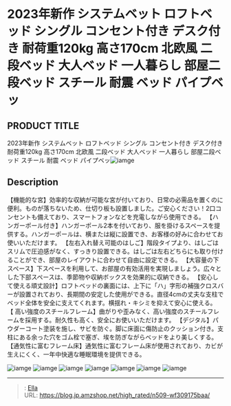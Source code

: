 # 2023年新作 システムベット ロフトベッド  シングル コンセント付き デスク付き  耐荷重120kg 高さ170cm 北欧風  二段ベッド 大人ベッド 一人暮らし 部屋二段ベッド スチール 耐震 ベッド  パイプベッ


## PRODUCT TITLE 

2023年新作 システムベット ロフトベッド  シングル コンセント付き デスク付き  耐荷重120kg 高さ170cm 北欧風  二段ベッド 大人ベッド 一人暮らし 部屋二段ベッド スチール 耐震 ベッド  パイプベッ![iamge](https://b2bfiles1.gigab2b.cn/image/wkseller/305/20230830_676d95e857e9d1ccc3975ba0d3f5355b.jpg)

## Description

【機能的な宮】効率的な収納が可能な宮が付いており、日常の必需品を置くのに便利。ものが落ちないため、仕切り板も設置しました。ご安心ください！2口コンセントも備えており、スマートフォンなどを充電しながら使用できる。
【ハンガーポール付き】ハンガーポール2本を付いており、服を掛けるスペースを提供する。ハンガーポールは、横または縦に設置でき、お客様の好みに合わせてお使いいただけます。
【左右入れ替え可能のはしご】階段タイプより、はしごはスリムで圧迫感がなく、すっきり設置できる。はしごは左右どちらにも取り付けることができ、部屋のレイアウトに合わせて自由に設定できる。
【大容量の下スペース】下スペースを利用して、お部屋の有効活用を実現しましょう。広々とした下部スペースは、季節物や収納ボックスを効果的に収納できる。
【安心して使える頑丈設計】ロフトベッドの裏面には、上下に「ハ」字形の補強クロスバーが設置されており、長期間の安定した使用ができる。直径4cmの丈夫な支柱でベッド全体を安全に支えてくれます。横揺れ・キシミを抑えて安心に使える。
【 高い強度のスチールフレーム】曲がりや歪みなく、高い強度のスチールフレームを採用する。耐久性も高く、安全にお使いいただけます。
【デジタル】パウダーコート塗装を施し、サビを防ぐ。脚に床面に傷防止のクッション付き。支柱にある余った穴をゴム栓で塞ぎ、埃を防ぎながらベッドをより美しくする。
【通気性に富むフレーム床】通気性に富むフレーム床が使用されており、カビが生えにくく、一年中快適な睡眠環境を提供できる。


![iamge](https://b2bfiles1.gigab2b.cn/image/wkseller/305/20230828_23ab44f7919275db8b64f30b2d9ca710.jpg)
![iamge](https://b2bfiles1.gigab2b.cn/image/wkseller/305/20230828_78769bfb1763caf1d9976ac38bf4d031.jpg)
![iamge](https://b2bfiles1.gigab2b.cn/image/wkseller/305/20230829_0040af9e8b7338262c0c2bdfe4abbce5.JPG)
![iamge](https://b2bfiles1.gigab2b.cn/image/wkseller/305/20230829_29cd2c4d3f28f4c418b5e363ba77278f.jpg)
![iamge](https://b2bfiles1.gigab2b.cn/image/wkseller/305/20230829_aa698056977a549dc10255d540b52c95.jpg)
![iamge](https://b2bfiles1.gigab2b.cn/image/wkseller/305/20230829_0de4b6fb63d137642cc8d0fccd6d1d8d.jpg)
![iamge](https://b2bfiles1.gigab2b.cn/image/wkseller/305/20230829_1314ca64df81663dff707d90f8e44989.jpg)


---

> : [Ella](https://blog.jp.amzshop.net/)  
> URL: https://blog.jp.amzshop.net/high_rated/n509-wf309175baa/  

